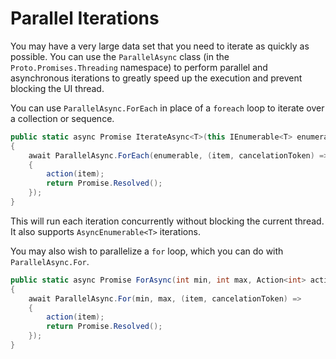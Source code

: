 # Parallel Iterations

You may have a very large data set that you need to iterate as quickly as possible. You can use the `ParallelAsync` class (in the `Proto.Promises.Threading` namespace) to perform parallel and asynchronous iterations to greatly speed up the execution and prevent blocking the UI thread.

You can use `ParallelAsync.ForEach` in place of a `foreach` loop to iterate over a collection or sequence.

```cs
public static async Promise IterateAsync<T>(this IEnumerable<T> enumerable, Action<T> action)
{
    await ParallelAsync.ForEach(enumerable, (item, cancelationToken) =>
    {
        action(item);
        return Promise.Resolved();
    });
}
```

This will run each iteration concurrently without blocking the current thread. It also supports `AsyncEnumerable<T>` iterations.

You may also wish to parallelize a `for` loop, which you can do with `ParallelAsync.For`.

```cs
public static async Promise ForAsync(int min, int max, Action<int> action)
{
    await ParallelAsync.For(min, max, (item, cancelationToken) =>
    {
        action(item);
        return Promise.Resolved();
    });
}
```